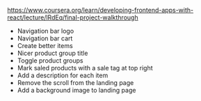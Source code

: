 https://www.coursera.org/learn/developing-frontend-apps-with-react/lecture/lRdEq/final-project-walkthrough

- Navigation bar logo
- Navigation bar cart
- Create better items
- Nicer product group title
- Toggle product groups
- Mark saled products with a sale tag at top right
- Add a description for each item
- Remove the scroll from the landing page
- Add a background image to landing page